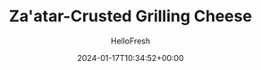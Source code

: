 ---
draft: false # Use this only for setting draft status
hidden: false # Use this to hide unwanted recipes
slug: # <post-title>
title: "Za'atar-Crusted Grilling Cheese"
description: "Did you ever think that you could grill cheese? We’re not talking about sandwiches but about throwing a big hunk of cheese directly onto the heat so the outsides get beautifully charred while the insides get warm and melty. It took us by surprise, but by golly, it’s tasty. To make it, you’ll dredge the cheese in za’atar, a Middle Eastern herb blend, then serve it on top of bubbly couscous and tender zucchini and onion dusted in tangy sumac."
image: https://img.hellofresh.com/f_auto,fl_lossy,q_auto,w_1200/hellofresh_s3/image/5dc045649719dc56684f7d2d-fdd885c9.jpg
date: 2024-01-17T10:34:52+00:00
author: HelloFresh

tags: ['Veggie']
categories: "main course"
cuisines: "American"
allergens: ['Wheat', 'Milk']

calories: 750
preptime: ['30 minutes']
cooktime: # 180 = 3 Hours | In minutes
totaltime: PT30M
servings: 2

links:
  - description: "Did you ever think that you could grill cheese? We’re not talking about sandwiches but about throwing a big hunk of cheese directly onto the heat so the outsides get beautifully charred while the insides get warm and melty. It took us by surprise, but by golly, it’s tasty. To make it, you’ll dredge the cheese in za’atar, a Middle Eastern herb blend, then serve it on top of bubbly couscous and tender zucchini and onion dusted in tangy sumac."
    website: https://www.hellofresh.com/recipes/zaatar-crusted-grilling-cheese-5dc045649719dc56684f7d2d
    image: https://img.hellofresh.com/f_auto,fl_lossy,q_auto,w_1200/hellofresh_s3/image/5dc045649719dc56684f7d2d-fdd885c9.jpg
 
weight: # 1 | You can add weight to some posts to override the default sorting (date descending)

comments: false # Keep False

ingredients: ['1 unit Zucchini', '1 unit Red Onion', '1 unit Lemon', '4 ounce Grape Tomatoes', '¼ ounce Cilantro', '½ cup Israeli Couscous', '1 unit Veggie Stock Concentrate', '1 teaspoon Sumac', '8 ounce Grilling Cheese', "1 tablespoon Za'atar Spice", '4 teaspoon Olive Oil', ' Salt', ' Pepper']

instructionTitles: ['Prep', 'Cook Couscous', 'Cook Veggies', 'Cook Grilling Cheese', 'Finish Couscous', 'Plate and Serve']
instructions: ['Adjust rack to top position and heat broiler to high or oven to 500 degrees. Wash and dry all produce. Halve zucchini lengthwise; cut into long, thin wedges. Halve, peel, and cut onion into 1-inch-thick wedges; mince 1 wedge. Zest and quarter lemon. Halve tomatoes. Roughly chop cilantro leaves and stems.', 'Heat a drizzle of olive oil in a small pot over medium-high heat. Add minced onion and couscous. Cook, stirring, until onion is softened and couscous is lightly toasted, 2-3 minutes. Add ¾ cup water (1½ cups for 4 servings) and stock concentrate. Bring to a boil, then cover and reduce to a low simmer. Cook until couscous is tender, 6-8 minutes. Keep covered off heat.', 'Meanwhile, toss zucchini and onion wedges on a baking sheet with a large drizzle of olive oil, sumac, salt, and pepper. Broil or bake on top rack, tossing halfway through, until lightly charred, 10-15 minutes.', 'While veggies roast, slice grilling cheese into four large pieces (for 4 servings, cut into eight large pieces). Place Za’atar Spice on a plate. Coat cheese in za’atar, pressing to adhere. Heat a drizzle of olive oil in a large, preferably nonstick, pan over mediumhigh heat. Add cheese and cook until browned, 1-2 minutes per side.', 'Transfer cooked couscous to a large bowl. Stir in tomatoes, lemon zest, half the roasted veggies, half the cilantro, and a squeeze of lemon juice. Season with salt and pepper.', 'Divide couscous mixture between plates. Top with grilling cheese and remaining roasted veggies. Garnish with remaining cilantro. Serve with remaining lemon wedges on the side.']
---